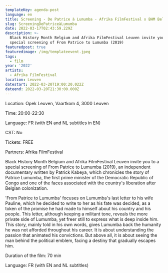 ```yaml
---
templateKey: agenda-post
language: en
title: Screening - De Patrice à Lumumba - Afrika FilmFestival x BHM Belgium
slug: ScreeningDePatriceàLumumba
date: 2022-03-17T02:43:59.229Z
description: >-
  Black History Month Belgium and Afrika FilmFestival Leuven invite you to a
  special screening of From Patrice to Lumumba (2019)
featuredpost: true
featuredimage: /img/templateevent.jpeg
tags:
  - film
year: '2022'
artists:
  - Afrika FilmFestival
location: Leuven
datestart: 2022-03-20T19:00:20.022Z
dateend: 2022-03-20T21:30:00.000Z
---
```

Location: Opek Leuven, Vaartkom 4, 3000 Leuven

Time: 20:00-22:30

Language: FR (with EN and NL subtitles in EN)

CST: No

Tickets: FREE

Partners: Afrika FilmFestival

Black History Month Belgium and Afrika FilmFestival Leuven invite you to a special screening of From Patrice to Lumumba (2019), an independent documentary written by Patrick Kabeya, which chronicles the story of Patrice Lumumba, the first prime minister of the Democratic Republic of Congo and one of the faces associated with the country's liberation after Belgian colonization.

'From Patrice to Lumumba' focuses on Lumumba's last letter to his wife Pauline, which he decided to write to her as his fate was decided, as a token of the promise he had made to himself about his country and his people. This letter, although keeping a militant tone, reveals the more private side of Lumumba, yet freer still to express what is deep inside him. This story, mainly told in his own words, gives Lumumba back the humanity he was not afforded throughout his career. It is about understanding the passion that animated his convictions. But above all, it is about seeing the man behind the political emblem, facing a destiny that gradually escapes him.

Duration of the film: 70 min

Language: FR (with EN and NL subtitles)
